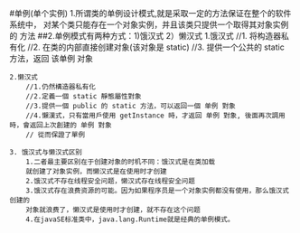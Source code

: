 #单例(单个实例)
    1.所谓类的单例设计模式,就是采取一定的方法保证在整个的软件系统中，
    对某个类只能存在一个对象实例，并且该类只提供一个取得其对象实例的
    方法
##2.单例模式有两种方式：1)饿汉式 2）懒汉式
    1.饿汉式
        //1. 将构造器私有化
        //2. 在类的内部直接创建对象(该对象是 static)
        //3. 提供一个公共的 static 方法，返回 该单例 对象

    2.懒汉式
        //1.仍然構造器私有化
        //2.定義一個 static 靜態屬性對象
        //3.提供一個 public 的 static 方法，可以返回一個 单例 對象
        //4.懶漢式，只有當用戶使用 getInstance 時，才返回 单例 對象, 後面再次調用時，會返回上次創建的 单例 對象
        // 從而保證了單例

    3. 饿汉式与懒汉式区别
        1.二者最主要区别在于创建对象的时机不同：饿汉式是在类加载
        就创建了对象实例，而懒汉式是在使用时才创建
        2.饿汉式不存在线程安全问题，懒汉式存在线程安全问题
        3.饿汉式存在浪费资源的可能。因为如果程序员是一个对象实例都没有使用，那么饿汉式创建的
        对象就浪费了，懒汉式是使用时才创建，就不存在这个问题
        4.在javaSE标准类中，java.lang.Runtime就是经典的单例模式。

